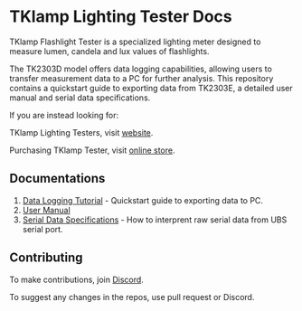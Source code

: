 # TKlamp Lighting Tester Docs

TKlamp Flashlight Tester is a specialized lighting meter designed to measure lumen, candela and lux values of flashlights. 

The TK2303D model offers data logging capabilities, allowing users to transfer measurement data to a PC for further analysis. This repository contains a quickstart guide to exporting data from TK2303E, a detailed user manual and serial data specifications. 

If you are instead looking for:

TKlamp Lighting Testers, visit [website](https://tklamp.co).

Purchasing TKlamp Tester, visit [online store](https://www.tklamp.co/order-online).

## Documentations

1. [Data Logging Tutorial](https://github.com/TKlamp/Data-Logging-Tutorial) - Quickstart guide to exporting data to PC.
2. [User Manual](docs/manual.mkd) 
3. [Serial Data Specifications](docs/serial_data_reference.mkd) - How to interprent raw serial data from UBS serial port.

## Contributing 
To make contributions, join [Discord](https://discord.gg/xVy4j9JcYx).

To suggest any changes in the repos, use pull request or Discord.
